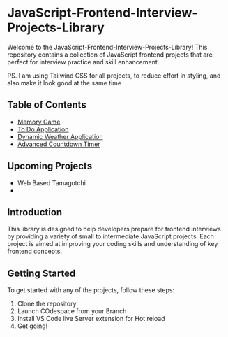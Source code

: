 # JavaScript-Frontend-Interview-Projects-Library

Welcome to the JavaScript-Frontend-Interview-Projects-Library! This repository contains a collection of JavaScript frontend projects that are perfect for interview practice and skill enhancement.

PS. I am using Tailwind CSS for all projects, to reduce effort in styling, and also make it look good at the same time

## Table of Contents
- [Memory Game](https://github.com/abhirupa-tech/JavaScript-Frontend-Interview-Projects-Library/tree/main/Memory-Game)
- [To Do Application](https://github.com/abhirupa-tech/JavaScript-Frontend-Interview-Projects-Library/tree/main/To-Do-App) 
- [Dynamic Weather Application](https://github.com/abhirupa-tech/JavaScript-Frontend-Interview-Projects-Library/tree/main/Weather-App-Using-Open-Weather) 
- [Advanced Countdown Timer](https://github.com/abhirupa-tech/JavaScript-Frontend-Interview-Projects-Library/tree/main/Advanced-Countdown-Timer) 

## Upcoming Projects
- Web Based Tamagotchi
-



## Introduction
This library is designed to help developers prepare for frontend interviews by providing a variety of small to intermediate JavaScript projects. Each project is aimed at improving your coding skills and understanding of key frontend concepts.

## Getting Started
To get started with any of the projects, follow these steps:
1. Clone the repository
2. Launch COdespace from your Branch
3. Install VS Code live Server extension for Hot reload
4. Get going!